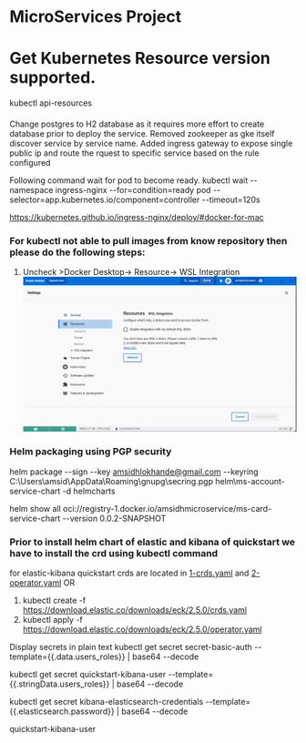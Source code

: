# MicroServices Project

# Get Kubernetes Resource version supported.
  kubectl api-resources





####
Change postgres to H2 database as it requires more effort to create database prior to deploy the service.
Removed zookeeper as gke itself discover service by service name.
Added ingress gateway to expose single public ip and route the rquest to specific service based on the rule configured



Following command wait for pod to become ready.
kubectl wait --namespace ingress-nginx --for=condition=ready pod --selector=app.kubernetes.io/component=controller --timeout=120s

https://kubernetes.github.io/ingress-nginx/deploy/#docker-for-mac



### For kubectl not able to pull images from know repository then please do the following steps:

1. Uncheck >Docker Desktop-> Resource-> WSL Integration
   ![docker.png](docker.png)


### Helm packaging using PGP security
helm package --sign --key amsidhlokhande@gmail.com --keyring C:\Users\amsid\AppData\Roaming\gnupg\secring.pgp helm\ms-account-service-chart -d helmcharts

helm show all oci://registry-1.docker.io/amsidhmicroservice/ms-card-service-chart --version 0.0.2-SNAPSHOT


### Prior to install helm chart of elastic and kibana of quickstart we have to install the crd using kubectl command
for elastic-kibana quickstart crds are located in [1-crds.yaml](deployment%2Fdevtool%2Fefk%2Felasticsearch-kibana%2F1-crds.yaml) 
and [2-operator.yaml](deployment%2Fdevtool%2Fefk%2Felasticsearch-kibana%2F2-operator.yaml)
OR
1) kubectl create -f https://download.elastic.co/downloads/eck/2.5.0/crds.yaml
2) kubectl apply -f https://download.elastic.co/downloads/eck/2.5.0/operator.yaml


Display secrets in plain text
kubectl get secret secret-basic-auth --template={{.data.users_roles}} | base64 --decode

kubectl get secret quickstart-kibana-user --template={{.stringData.users_roles}} | base64 --decode



kubectl get secret kibana-elasticsearch-credentials --template={{.elasticsearch.password}} | base64 --decode


quickstart-kibana-user
